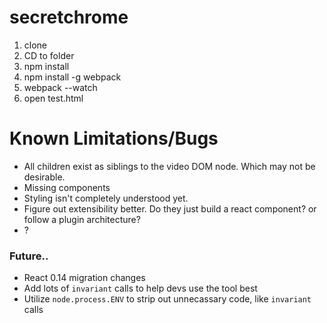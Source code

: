 # secretchrome

1. clone
2. CD to folder
3. npm install
4. npm install -g webpack
5. webpack --watch
6. open test.html

# Known Limitations/Bugs

* All children exist as siblings to the video DOM node. Which may not be desirable.
* Missing components
* Styling isn't completely understood yet.
* Figure out extensibility better. Do they just build a react component? or follow a plugin architecture?
* ?

### Future..
* React 0.14 migration changes
* Add lots of `invariant` calls to help devs use the tool best
* Utilize `node.process.ENV` to strip out unnecassary code, like `invariant` calls
